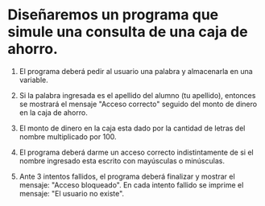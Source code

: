 # Diseñaremos un programa que simule una consulta de una caja de ahorro.

1. El programa deberá pedir al usuario una palabra y almacenarla en una variable.

2. Si la palabra ingresada es el apellido del alumno (tu apellido), entonces se mostrará el mensaje "Acceso correcto" seguido del monto de dinero en la caja de ahorro.

3. El monto de dinero en la caja esta dado por la cantidad de letras del nombre multiplicado por 100.

4. El programa deberá darme un acceso correcto indistintamente de si el nombre ingresado esta escrito con mayúsculas o minúsculas.

5. Ante 3 intentos fallidos, el programa deberá finalizar y mostrar el mensaje: "Acceso bloqueado". En cada intento fallido se imprime el mensaje: "El usuario no existe".
